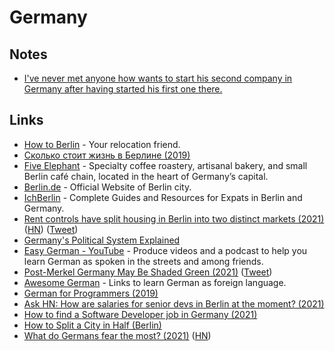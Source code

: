 # Germany

## Notes

- [I've never met anyone how wants to start his second company in Germany after having started his first one there.](https://twitter.com/thefrankbraun/status/1341199262852538369)

## Links

- [How to Berlin](https://howtoberlin.de/en/) - Your relocation friend.
- [Сколько стоит жизнь в Берлине (2019)](https://journal.tinkoff.ru/life-in-berlin/)
- [Five Elephant](https://www.fiveelephant.com/) - Specialty coffee roastery, artisanal bakery, and small Berlin café chain, located in the heart of Germany’s capital.
- [Berlin.de](https://www.berlin.de/en/) - Official Website of Berlin city.
- [IchBerlin](https://ichberlin.com/) - Complete Guides and Resources for Expats in Berlin and Germany.
- [Rent controls have split housing in Berlin into two distinct markets (2021)](https://www.bloomberg.com/opinion/articles/2021-03-02/berlin-s-rent-controls-are-proving-to-be-the-disaster-we-feared) ([HN](https://news.ycombinator.com/item?id=26315434)) ([Tweet](https://twitter.com/andreaskluth/status/1366691926804754440))
- [Germany's Political System Explained](https://www.youtube.com/watch?v=v-Wf1UoV-wU)
- [Easy German - YouTube](https://www.youtube.com/c/EasyGerman/videos) - Produce videos and a podcast to help you learn German as spoken in the streets and among friends.
- [Post-Merkel Germany May Be Shaded Green (2021)](https://www.nytimes.com/2021/04/17/world/europe/germany-green-party-merkel.html) ([Tweet](https://twitter.com/v_milov/status/1386241988190605319))
- [Awesome German](https://github.com/willianpaixao/awesome-german) - Links to learn German as foreign language.
- [German for Programmers (2019)](https://wickedchicken.github.io/post/german-for-programmers/)
- [Ask HN: How are salaries for senior devs in Berlin at the moment? (2021)](https://news.ycombinator.com/item?id=27912487)
- [How to find a Software Developer job in Germany (2021)](https://www.reddit.com/r/cscareerquestionsEU/comments/opzu4d/guide_how_to_find_a_software_developer_job_in/)
- [How to Split a City in Half (Berlin)](https://www.youtube.com/watch?v=P6qg0sKJJKM)
- [What do Germans fear the most? (2021)](https://www.dw.com/en/what-do-germans-fear-the-most/a-59129913) ([HN](https://news.ycombinator.com/item?id=28509321))
